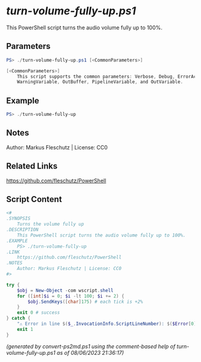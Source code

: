 *turn-volume-fully-up.ps1*
================

This PowerShell script turns the audio volume fully up to 100%.

Parameters
----------
```powershell
PS> ./turn-volume-fully-up.ps1 [<CommonParameters>]

[<CommonParameters>]
    This script supports the common parameters: Verbose, Debug, ErrorAction, ErrorVariable, WarningAction, 
    WarningVariable, OutBuffer, PipelineVariable, and OutVariable.
```

Example
-------
```powershell
PS> ./turn-volume-fully-up

```

Notes
-----
Author: Markus Fleschutz | License: CC0

Related Links
-------------
https://github.com/fleschutz/PowerShell

Script Content
--------------
```powershell
<#
.SYNOPSIS
	Turns the volume fully up
.DESCRIPTION
	This PowerShell script turns the audio volume fully up to 100%.
.EXAMPLE
	PS> ./turn-volume-fully-up
.LINK
	https://github.com/fleschutz/PowerShell
.NOTES
	Author: Markus Fleschutz | License: CC0
#>

try {
	$obj = New-Object -com wscript.shell
	for ([int]$i = 0; $i -lt 100; $i += 2) {
		$obj.SendKeys([char]175) # each tick is +2%
	}
	exit 0 # success
} catch {
	"⚠️ Error in line $($_.InvocationInfo.ScriptLineNumber): $($Error[0])"
	exit 1
}
```

*(generated by convert-ps2md.ps1 using the comment-based help of turn-volume-fully-up.ps1 as of 08/06/2023 21:36:17)*
